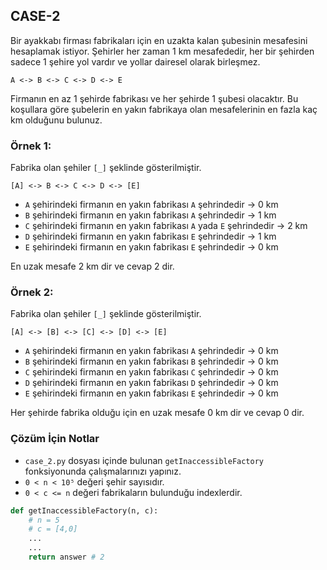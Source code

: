 
## CASE-2


Bir ayakkabı firması fabrikaları için en uzakta kalan şubesinin mesafesini hesaplamak istiyor.
Şehirler her zaman 1 km mesafededir, her bir şehirden sadece 1 şehire yol vardır ve yollar dairesel olarak birleşmez.

```
A <-> B <-> C <-> D <-> E
```

Firmanın en az 1 şehirde fabrikası ve her şehirde 1 şubesi olacaktır.
Bu koşullara göre şubelerin en yakın fabrikaya olan mesafelerinin en fazla kaç km olduğunu bulunuz.

### Örnek 1:

Fabrika olan şehiler `[_]` şeklinde gösterilmiştir.

```
[A] <-> B <-> C <-> D <-> [E]
```

-   `A` şehirindeki firmanın en yakın fabrikası `A` şehrindedir -> 0 km
-   `B` şehirindeki firmanın en yakın fabrikası `A` şehrindedir -> 1 km
-   `C` şehirindeki firmanın en yakın fabrikası `A` yada `E` şehrindedir -> 2 km
-   `D` şehirindeki firmanın en yakın fabrikası `E` şehrindedir -> 1 km
-   `E` şehirindeki firmanın en yakın fabrikası `E` şehrindedir -> 0 km

En uzak mesafe 2 km dir ve cevap 2 dir.

### Örnek 2:

Fabrika olan şehiler `[_]` şeklinde gösterilmiştir.

```
[A] <-> [B] <-> [C] <-> [D] <-> [E]
```

-   `A` şehirindeki firmanın en yakın fabrikası `A` şehrindedir -> 0 km
-   `B` şehirindeki firmanın en yakın fabrikası `B` şehrindedir -> 0 km
-   `C` şehirindeki firmanın en yakın fabrikası `C` şehrindedir -> 0 km
-   `D` şehirindeki firmanın en yakın fabrikası `D` şehrindedir -> 0 km
-   `E` şehirindeki firmanın en yakın fabrikası `E` şehrindedir -> 0 km

Her şehirde fabrika olduğu için en uzak mesafe 0 km dir ve cevap 0 dir.

### Çözüm İçin Notlar

-   `case_2.py` dosyası içinde bulunan `getInaccessibleFactory` fonksiyonunda çalışmalarınızı yapınız.
-   `0 < n < 10⁵` değeri şehir sayısıdır.
-   `0 < c <= n` değeri fabrikaların bulunduğu indexlerdir.

```python
def getInaccessibleFactory(n, c):
    # n = 5
    # c = [4,0]
    ...
    ...
    return answer # 2
```